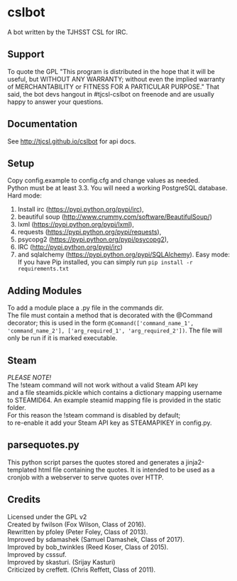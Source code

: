 cslbot
======

A bot written by the TJHSST CSL for IRC. 

Support
-------
To quote the GPL "This program is distributed in the hope that it will be useful, but WITHOUT ANY WARRANTY; without even the implied warranty of MERCHANTABILITY or FITNESS FOR A PARTICULAR PURPOSE."
That said, the bot devs hangout in #tjcsl-cslbot on freenode and are usually happy to answer your questions.

Documentation
-------------
See http://tjcsl.github.io/cslbot for api docs.

Setup
-----
Copy config.example to config.cfg and change values as needed.  
Python must be at least 3.3.
You will need a working PostgreSQL database.
Hard mode:
1. Install irc (https://pypi.python.org/pypi/irc),
2. beautiful soup (http://www.crummy.com/software/BeautifulSoup/)
3. lxml (https://pypi.python.org/pypi/lxml),
4. requests (https://pypi.python.org/pypi/requests),
5. psycopg2 (https://pypi.python.org/pypi/psycopg2),
6. IRC (http://pypi.python.org/pypi/irc)
6. and sqlalchemy (https://pypi.python.org/pypi/SQLAlchemy).
Easy mode:
If you have Pip installed, you can simply run `pip install -r requirements.txt`

Adding Modules
--------------
To add a module place a <mod>.py file in the commands dir.  
The file must contain a method that is decorated with the @Command decorator;
this is used in the form ```@Command(['command_name_1', 'command_name_2'], ['arg_required_1', 'arg_required_2'])```.
The file will only be run if it is marked executable.


Steam
-----
*PLEASE NOTE!*  
The !steam command will not work without a valid Steam API key  
and a file steamids.pickle which contains a dictionary mapping username  
to STEAMID64. An example steamid mapping file is provided in the static folder.  
For this reason the !steam command is disabled by default;  
to re-enable it add your Steam API key as STEAMAPIKEY in config.py.

parsequotes.py
--------------

This python script parses the quotes stored and generates a jinja2-templated
html file containing the quotes. It is intended to be used as a cronjob with
a webserver to serve quotes over HTTP.

Credits
-------
Licensed under the GPL v2  
Created by fwilson (Fox Wilson, Class of 2016).  
Rewritten by pfoley (Peter Foley, Class of 2013).  
Improved by sdamashek (Samuel Damashek, Class of 2017).  
Improved by bob_twinkles (Reed Koser, Class of 2015).  
Improved by csssuf.  
Improved by skasturi. (Srijay Kasturi)  
Criticized by creffett. (Chris Reffett, Class of 2011).
